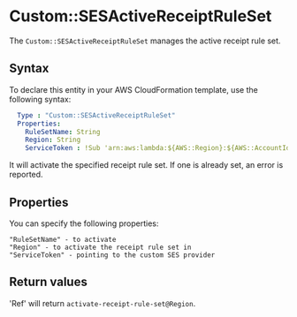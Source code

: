 # Custom::SESActiveReceiptRuleSet
The `Custom::SESActiveReceiptRuleSet` manages the active receipt rule set.

## Syntax
To declare this entity in your AWS CloudFormation template, use the following syntax:

```yaml
  Type : "Custom::SESActiveReceiptRuleSet"
  Properties:
    RuleSetName: String
    Region: String
    ServiceToken : !Sub 'arn:aws:lambda:${AWS::Region}:${AWS::AccountId}:function:binxio-cfn-ses-provider'
```
It will activate the specified receipt rule set. If one is already set, an error is reported.

## Properties
You can specify the following properties:

    "RuleSetName" - to activate
    "Region" - to activate the receipt rule set in
    "ServiceToken" - pointing to the custom SES provider

## Return values
'Ref' will return `activate-receipt-rule-set@Region`.
